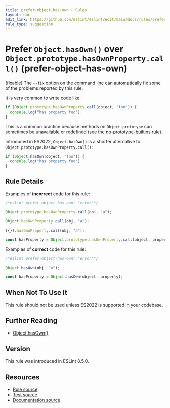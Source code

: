 ```yaml
---
title: prefer-object-has-own - Rules
layout: doc
edit_link: https://github.com/eslint/eslint/edit/main/docs/rules/prefer-object-has-own.md
rule_type: suggestion
---
```

<!-- Note: No pull requests accepted for this file. See README.md in the root directory for details. -->

# Prefer `Object.hasOwn()` over `Object.prototype.hasOwnProperty.call()` (prefer-object-has-own)

(fixable) The `--fix` option on the [command line](../user-guide/command-line-interface#fixing-problems) can automatically fix some of the problems reported by this rule.

It is very common to write code like:

```js
if (Object.prototype.hasOwnProperty.call(object, "foo")) {
  console.log("has property foo");
}
```

This is a common practice because methods on `Object.prototype` can sometimes be unavailable or redefined (see the [no-prototype-builtins](no-prototype-builtins) rule).

Introduced in ES2022, `Object.hasOwn()` is a shorter alternative to `Object.prototype.hasOwnProperty.call()`:

```js
if (Object.hasOwn(object, "foo")) {
  console.log("has property foo")
}
```

## Rule Details

Examples of **incorrect** code for this rule:

```js
/*eslint prefer-object-has-own: "error"*/

Object.prototype.hasOwnProperty.call(obj, "a");

Object.hasOwnProperty.call(obj, "a");

({}).hasOwnProperty.call(obj, "a");

const hasProperty = Object.prototype.hasOwnProperty.call(object, property);
```

Examples of **correct** code for this rule:

```js
/*eslint prefer-object-has-own: "error"*/

Object.hasOwn(obj, "a");

const hasProperty = Object.hasOwn(object, property);
```

## When Not To Use It

This rule should not be used unless ES2022 is supported in your codebase.

## Further Reading

* [Object.hasOwn()](https://developer.mozilla.org/en-US/docs/Web/JavaScript/Reference/Global_Objects/Object/hasOwn)

## Version

This rule was introduced in ESLint 8.5.0.

## Resources

* [Rule source](https://github.com/eslint/eslint/tree/HEAD/lib/rules/prefer-object-has-own.js)
* [Test source](https://github.com/eslint/eslint/tree/HEAD/tests/lib/rules/prefer-object-has-own.js)
* [Documentation source](https://github.com/eslint/eslint/tree/HEAD/docs/rules/prefer-object-has-own.md)
